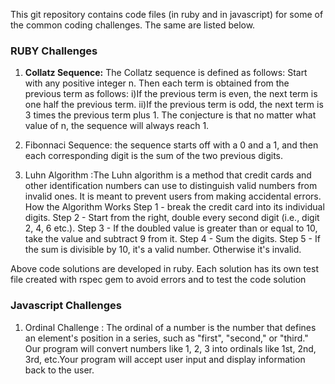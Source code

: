 This git repository contains code files (in ruby and in javascript) for some of the common coding challenges.  The same are listed below.

### RUBY Challenges ###

1) **Collatz Sequence:** The Collatz sequence is defined as follows: 
   Start with any positive integer n. Then each term is obtained from the previous term as follows: 
        i)If the previous term is even, the next term is one half the previous term. 
        ii)If the previous term is odd, the next term is 3 times the previous term plus 1. 
   The conjecture is that no matter what value of n, the sequence will always reach 1.

2) Fibonnaci Sequence: the sequence starts off with a 0 and a 1, and then each corresponding digit is the sum of the two previous digits.

3) Luhn Algorithm :The Luhn algorithm is a method that credit cards and other identification numbers can use to distinguish valid numbers 
   from invalid ones. It is meant to prevent users from making accidental errors.
   How the Algorithm Works
      Step 1 - break the credit card into its individual digits.
      Step 2 - Start from the right, double every second digit (i.e., digit 2, 4, 6 etc.).
      Step 3 - If the doubled value is greater than or equal to 10, take the value and subtract 9 from it.
      Step 4 - Sum the digits.
      Step 5 - If the sum is divisible by 10, it's a valid number. Otherwise it's invalid.
 
 Above code solutions are developed in ruby. Each solution has its own test file created with rspec gem to avoid errors and to test the code solution
 
 ### Javascript Challenges ###
 
 1) Ordinal Challenge :  The ordinal of a number is the number that defines an element's position in a series, such as "first", "second," or "third." Our program will 
   convert numbers like 1, 2, 3 into ordinals like 1st, 2nd, 3rd, etc.Your program will accept user input and display information back to the user.
